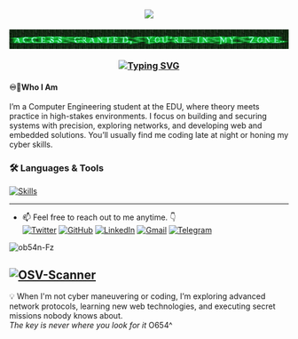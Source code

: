 <h3 align="center">
  
<img src="https://emojis.slackmojis.com/emojis/images/1531849430/4246/blob-sunglasses.gif?1531849430" width="60"/> 

![MasterHead](https://raw.githubusercontent.com/Obyo-techie/Assets/main/oobbzz1.png)

[![Typing SVG](https://readme-typing-svg.herokuapp.com?font=Fira+Code&weight=850&size=28&duration=2000&pause=1000&color=00FF7F&repeat=true&width=850&lines=Hey+I'm+Ob54n+Frez(Raxual-Prowler);A+Redspectre,+System+Architect+and+Purple+Team;From+Great+Ethiopia)](https://git.io/typing-svg)
</h3>

<h4>♾️🔆Who I Am</h4>  
<p>I’m a Computer Engineering student at the EDU, where theory meets practice in high-stakes environments. I focus on building and securing systems with precision, exploring networks, and developing web and embedded solutions. You’ll usually find me coding late at night or honing my cyber skills.</p>  


### 🛠️ Languages & Tools
[![Skills](https://skillicons.dev/icons?i=c,python,go,rust,java,js,ts,php,lua,swift,scala,linux,docker,arch,redhat,mysql,postgres,sqlite,regex,latex,emacs,npm,nodejs,react&theme=dark)](https://skillicons.dev)

---
- 📫 Feel free to reach out to me anytime. 👇  
[![Twitter](https://img.shields.io/badge/-Twitter-1DA1F2?style=flat&logo=twitter&logoColor=white)](https://x.com/ObsanYoseph)  [![GitHub](https://img.shields.io/badge/-GitHub-181717?style=flat&logo=github&logoColor=white)](https://github.com/Obyo-Techie)  [![LinkedIn](https://img.shields.io/badge/-LinkedIn-0077B5?style=flat&logo=linkedin&logoColor=white)](https://www.linkedin.com/in/yourlinkedin/)  [![Gmail](https://img.shields.io/badge/-Gmail-D14836?style=flat&logo=gmail&logoColor=white)](mailto:obsanyoseph@gmail.com)  [![Telegram](https://img.shields.io/badge/-Telegram-26A5E4?style=flat&logo=telegram&logoColor=white)](@OObbz1)
<p align="left"> <img src="https://komarev.com/ghpvc/?username=Ob54n-Fz&label=Profile%20views&color=0e75b6&style=flat" alt="ob54n-Fz" /> </p>

[![OSV-Scanner](https://github.com/Ob54n-FZ/Ob54n-Fz/actions/workflows/osv-scanner.yml/badge.svg)](https://github.com/Ob54n-FZ/Ob54n-Fz/actions/workflows/osv-scanner.yml)
  ---
💡 When I'm not cyber maneuvering or coding, I’m exploring advanced network protocols, learning new web technologies, and executing secret missions nobody knows about.  
 *The key is never where you look for it*    O654^
 

